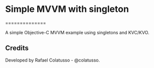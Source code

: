 # Simple MVVM with singleton
==============

A simple Objective-C MVVM example using singletons and KVC/KVO.

## Credits
Developed by Rafael Colatusso - @colatusso.